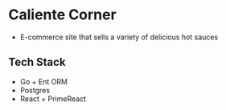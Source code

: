 # Caliente Corner
- E-commerce site that sells a variety of delicious hot sauces

## Tech Stack
- Go + Ent ORM
- Postgres
- React + PrimeReact
